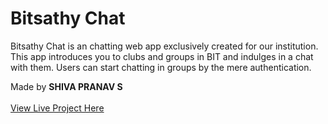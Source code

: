 # Bitsathy Chat

Bitsathy Chat is an chatting web app exclusively created for our institution. This app introduces you to clubs and groups in BIT and indulges in a chat with them. Users can start chatting in groups by the mere authentication.

Made by <b>SHIVA PRANAV S </b>
<br></br>
[View Live Project Here](https://bitsathy-chat.web.app/)
